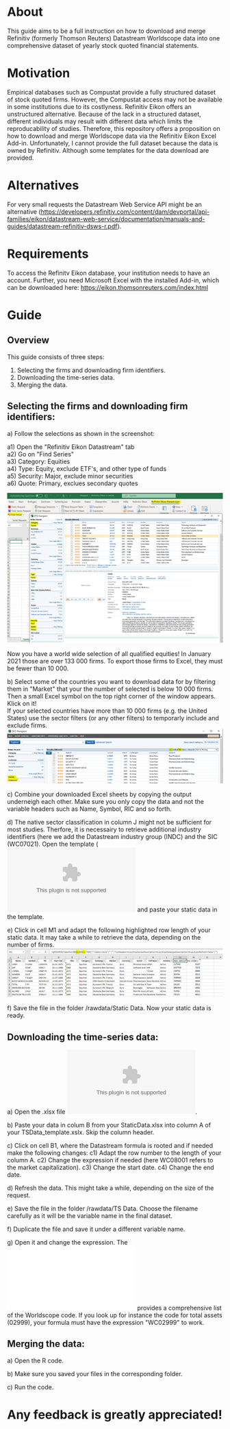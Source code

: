 # About
This guide aims to be a full instruction on how to download and merge Refinitiv (formerly Thomson Reuters) Datastream Worldscope data into one comprehensive dataset of yearly stock quoted financial statements.

# Motivation
Empirical databases such as Compustat provide a fully structured dataset of stock quoted firms. However, the Compustat access may not be available in some institutions due to its costlyness. Refinitiv Eikon offers an unstructured alternative. Because of the lack in a structured dataset, different individuals may result with different data which limits the reproducability of studies. Therefore, this repository offers a proposition on how to download and merge Worldscope data via the Refinitiv Eikon Excel Add-in. Unfortunately, I cannot provide the full dataset because the data is owned by Refinitiv. Although some templates for the data download are provided. 

# Alternatives
For very small requests the Datastream Web Service API might be an alternative (https://developers.refinitiv.com/content/dam/devportal/api-families/eikon/datastream-web-service/documentation/manuals-and-guides/datastream-refinitiv-dsws-r.pdf).

# Requirements
To access the Refinitv Eikon database, your institution needs to have an account. Further, you need Microsoft Excel with the installed Add-in, which can be downloaded here: https://eikon.thomsonreuters.com/index.html 


# Guide
## Overview
This guide consists of three steps: 
1. Selecting the firms and downloading firm identifiers. 
2. Downloading the time-series data.
3. Merging the data. 

## Selecting the firms and downloading firm identifiers:
a) Follow the selections as shown in the screenshot:

  a1) Open the "Refinitiv Eikon Datastream" tab  
  a2) Go on "Find Series"  
  a3) Category: Equities  
  a4) Type: Equity, exclude ETF's, and other type of funds  
  a5) Security: Major, exclude minor securities  
  a6) Quote: Primary, exclues secondary quotes  
  
 ![Refiniv Eikon Datastream selection parameters](/Screenshots/Static%20Data%20selection.PNG?raw=true "Refiniv Eikon Datastream selection parameters")
 
 Now you have a world wide selection of all qualified equities! In January 2021 those are over 133 000 firms. To export those firms to Excel, they must be fewer than 10 000. 

b) Select some of the countries you want to download data for by filtering them in "Market" that your the number of selected is below 10 000 firms. Then a small Excel symbol on the top right corner of the window appears. Klick on it!  
If your selected countries have more than 10 000 firms (e.g. the United States) use the sector filters (or any other filters) to temporarly include and exclude firms. 
 ![Market selection ](/Screenshots/Market%20selection.PNG?raw=true "Refiniv Eikon Datastream selection parameters")
 
c) Combine your downloaded Excel sheets by copying the output underneigh each other. Make sure you only copy the data and not the variable headers such as Name, Symbol, RIC and so forth. 

d) The native sector classification in column J might not be sufficient for most studies. Therfore, it is necessairy to retrieve additional industry identifiers (here we add the Datastream industry group (INDC) and the SIC (WC07021). Open the template (![StaticData_template](/Templates/StaticData_template.xlsx?raw=true "StaticData_template") and paste your static data in the template. 

e) Click in cell M1 and adapt the following highlighted row length of your static data. It may take a while to retrieve the data, depending on the number of firms. 
![Row length](/Screenshots/Row%20length.PNG?raw=true "Refiniv Eikon Datastream selection parameters")

f) Save the file in the folder /rawdata/Static Data. Now your static data is ready. 


## Downloading the time-series data:
a) Open the .xlsx file ![TSData_template](/Templates/TSData_template.xlsx?raw=true "TSData_template"). 

b) Paste your data in colum B from your StaticData.xlsx into column A of your TSData_template.xslx. Skip the column header. 

c) Click on cell B1, where the Datastream formula is rooted and if needed make the following changes:
  c1) Adapt the row number to the length of your column A. 
  c2) Change the expression if needed (here WC08001 refers to the market capitalization).
  c3) Change the start date. 
  c4) Change the end date.

d) Refresh the data. This might take a while, depending on the size of the request. 

e) Save the file in the folder /rawdata/TS Data. Choose the filename carefully as it will be the variable name in the final dataset. 

f) Duplicate the file and save it under a different variable name. 

g) Open it and change the expression. The ![Thomson Financial Worldscope](/Templates/Thomson%20Financial%20Worldscope.pdf?raw=true "Thomson Financial Worldscope") provides a comprehensive list of the Worldscope code. If you look up for instance the code for total assets (02999), your formula must have the expression "WC02999" to work. 


## Merging the data:
a) Open the R code. 

b) Make sure you saved your files in the corresponding folder. 

c) Run the code. 


# Any feedback is greatly appreciated!
